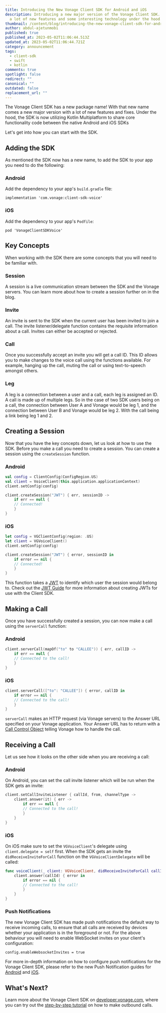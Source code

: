```yaml
---
title: Introducing the New Vonage Client SDK for Android and iOS
description: Introducing a new major version of the Vonage Client SDK. Including
  a lot of new features and some interesting technology under the hood.
thumbnail: /content/blog/introducing-the-new-vonage-client-sdk-for-android-and-ios/new-vonage-client-sdk.png
author: abdul-ajetunmobi
published: true
published_at: 2023-05-02T11:06:44.513Z
updated_at: 2023-05-02T11:06:44.721Z
category: announcement
tags:
  - client-sdk
  - swift
  - kotlin
comments: true
spotlight: false
redirect: ""
canonical: ""
outdated: false
replacement_url: ""
---
```

The Vonage Client SDK has a new package name! With that new name comes a new major version with a lot of new features and fixes. Under the hood, the SDK is now utilizing Kotlin Multiplatform to share core functionality code between the native Android and iOS SDKs

Let's get into how you can start with the SDK. 

## Adding the SDK

As mentioned the SDK now has a new name, to add the SDK to your app you need to do the following:

### Android 

Add the dependency to your app's `build.gradle` file:

```
implementation 'com.vonage:client-sdk-voice'
```

### iOS

Add the dependency to your app's `Podfile`:

```
pod 'VonageClientSDKVoice'
```

## Key Concepts

When working with the SDK there are some concepts that you will need to be familiar with. 

### Session

A session is a live communication stream between the SDK and the Vonage servers. You can learn more about how to create a session further on in the blog.

### Invite

An invite is sent to the SDK when the current user has been invited to join a call. The invite listener/delegate function contains the requisite information about a call. Invites can either be accepted or rejected.

### Call

Once you successfully accept an invite you will get a call ID. This ID allows you to make changes to the voice call using the functions available. For example, hanging up the call, muting the call or using text-to-speech amongst others. 

### Leg

A leg is a connection between a user and a call, each leg is assigned an ID. A call is made up of multiple legs. So in the case of two SDK users being on a call, the connection between User A and Vonage would be leg 1, and the connection between User B and Vonage would be leg 2. With the call being a link being leg 1 and 2.

## Creating a Session

Now that you have the key concepts down, let us look at how to use the SDK. Before you make a call you need to create a session. You can create a session using the `createSession` function. 

### Android 

```kotlin
val config = ClientConfig(ConfigRegion.US) 
val client = VoiceClient(this.application.applicationContext)
client.setConfig(config)

client.createSession("JWT") { err, sessionID ->
    if err == null {
    // Connected!
    }
}
```

### iOS

```swift
let config = VGClientConfig(region: .US) 
let client = VGVoiceClient()
client.setConfig(config)

client.createSession("JWT") { error, sessionID in
    if error == nil {
    // Connected!
    }
}
```


This function takes a [JWT](https://jwt.io/) to identify which user the session would belong to. Check out the [JWT Guide](https://developer.vonage.com/en/conversation/guides/jwt-acl) for more information about creating JWTs for use with the Client SDK.

## Making a Call

Once you have successfully created a session, you can now make a call using the `serverCall` function:

### Android 

```kotlin
client.serverCall(mapOf("to" to "CALLEE")) { err, callID ->
    if err == null {
    // Connected to the call!
    }
}
```

### iOS 

```swift
client.serverCall(["to": "CALLEE"]) { error, callID in
    if error == nil {
    // Connected to the call!
    }
}
```

`serverCall` makes an HTTP request (via Vonage servers) to the Answer URL specified on your Vonage application. Your Answer URL has to return with a [Call Control Object](https://developer.vonage.com/en/voice/voice-api/ncco-reference) telling Vonage how to handle the call. 

## Receiving a Call

Let us see how it looks on the other side when you are receiving a call:

### Android 

On Android, you can set the call invite listener which will be run when the SDK gets an invite:

```kotlin
client.setCallInviteListener { callId, from, channelType ->
    client.answer(it) { err ->
        if err == null {
        // Connected to the call!
        }
    }
}
```

### iOS 

On iOS make sure to set the `VGVoiceClient`'s delegate using `client.delegate = self` first. When the SDK gets an invite the `didReceiveInviteForCall` function on the `VGVoiceClientDelegate` will be called:

```swift
func voiceClient(_ client: VGVoiceClient, didReceiveInviteForCall callId: String, from caller: String, withChannelType type: String) {
    client.answer(callId) { error in
        if error == nil {
        // Connected to the call!
        }
    }
}
```

### Push Notifications

The new Vonage Client SDK has made push notifications the default way to receive incoming calls, to ensure that all calls are received by devices whether your application is in the foreground or not. For the above behaviour you will need to enable WebSocket invites on your client's configuration:

```
config.enableWebsocketInvites = true
```

For more in-depth information on how to configure push notifications for the Vonage Client SDK, please refer to the new Push Notification guides for [Android](https://developer.vonage.com/en/vonage-client-sdk/set-up-push-notifications/android) and [iOS](https://developer.vonage.com/en/vonage-client-sdk/set-up-push-notifications/ios). 

## What's Next?

Learn more about the Vonage Client SDK on [developer.vonage.com](https://developer.vonage.com/en/vonage-client-sdk/overview), where you can try out the [step-by-step tutorial](https://developer.vonage.com/en/tutorials/vg-app-to-phone/introduction/kotlin) on how to make outbound calls.
